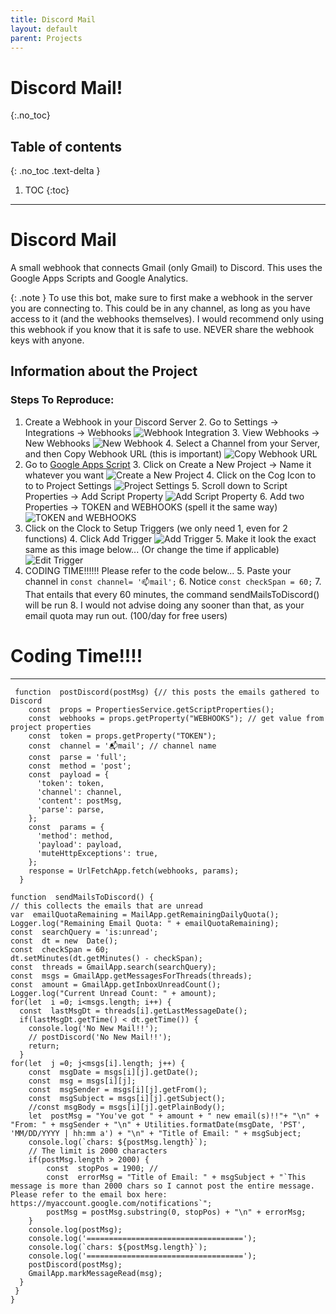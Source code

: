 ```yaml
---
title: Discord Mail
layout: default
parent: Projects
---
```


# Discord Mail!
{:.no_toc}

## Table of contents
{: .no_toc .text-delta }

1. TOC
{:toc}

---

# Discord Mail
A small webhook that connects Gmail (only Gmail) to Discord. This uses the Google Apps Scripts and Google Analytics. 

{: .note }
To use this bot, make sure to first make a webhook in the server you are connecting to. This could be in any channel, as long as you have access to it (and the webhooks themselves). I would recommend only using this webhook if you know that it is safe to use. NEVER share the webhook keys with anyone. 


## Information about the Project
### Steps To Reproduce:
1. Create a Webhook in your Discord Server
	2. Go to Settings -> Integrations -> Webhooks
![Webhook Integration](/assets/images/image1.png)
	3. View Webhooks -> New Webhooks
![New Webhook](/assets/images/image2.png)
	4. Select a Channel from your Server, and then Copy Webhook URL (this is important)
![Copy Webhook URL](/assets/images/image3.png)
2. Go to [Google Apps Script](https://script.google.com/home)
	3. Click on Create a New Project -> Name it whatever you want
![Create a New Project](/assets/images/image4.png)
	4. Click on the Cog Icon to to to Project Settings
![Project Settings](/assets/images/image5.png)
	5. Scroll down to Script Properties -> Add Script Property
![Add Script Property](/assets/images/image6.png)
	6. Add two Properties -> TOKEN and WEBHOOKS (spell it the same way)
![TOKEN and WEBHOOKS](/assets/images/image7.png)
3. Click on the Clock to Setup Triggers (we only need 1, even for 2 functions)
	4. Click Add Trigger
![Add Trigger](/assets/images/image8.png)
	5. Make it look the exact same as this image below... (Or change the time if applicable)
![Edit Trigger](/assets/images/image9.png)
4. CODING TIME!!!!!! Please refer to the code below...
	5. Paste your channel in `const channel= '📫mail';` 
	6. Notice `const checkSpan = 60;` 
		7. That entails that every 60 minutes, the command sendMailsToDiscord() will be run
		8. I would not advise doing any sooner than that, as your email quota may run out. (100/day for free users)

# Coding Time!!!!
---

     function  postDiscord(postMsg) {// this posts the emails gathered to Discord
        const  props = PropertiesService.getScriptProperties();
        const  webhooks = props.getProperty("WEBHOOKS"); // get value from project properties
        const  token = props.getProperty("TOKEN");
        const  channel = '📬mail'; // channel name 
	    const  parse = 'full'; 
        const  method = 'post';
        const  payload = {
          'token': token,
          'channel': channel,
          'content': postMsg,
          'parse': parse,
        };
        const  params = {
          'method': method,
          'payload': payload,
          'muteHttpExceptions': true,
        };
        response = UrlFetchApp.fetch(webhooks, params);
      }

    function  sendMailsToDiscord() {
    // this collects the emails that are unread
    var  emailQuotaRemaining = MailApp.getRemainingDailyQuota();
    Logger.log("Remaining Email Quota: " + emailQuotaRemaining);
    const  searchQuery = 'is:unread';
    const  dt = new  Date();
    const  checkSpan = 60;
    dt.setMinutes(dt.getMinutes() - checkSpan);
    const  threads = GmailApp.search(searchQuery);
    const  msgs = GmailApp.getMessagesForThreads(threads);
    const  amount = GmailApp.getInboxUnreadCount();
    Logger.log("Current Unread Count: " + amount);
    for(let  i =0; i<msgs.length; i++) {
      const  lastMsgDt = threads[i].getLastMessageDate();
      if(lastMsgDt.getTime() < dt.getTime()) {
        console.log('No New Mail!!');
        // postDiscord('No New Mail!!');
        return;
      }
    for(let  j =0; j<msgs[i].length; j++) {
	    const  msgDate = msgs[i][j].getDate();
	    const  msg = msgs[i][j];
	    const  msgSender = msgs[i][j].getFrom();
	    const  msgSubject = msgs[i][j].getSubject();
	    //const msgBody = msgs[i][j].getPlainBody();
	    let  postMsg = "You've got " + amount + " new email(s)!!"+ "\n" + "From: " + msgSender + "\n" + Utilities.formatDate(msgDate, 'PST', 'MM/DD/YYYY | hh:mm a') + "\n" + "Title of Email: " + msgSubject;
	    console.log(`chars: ${postMsg.length}`);
	    // The limit is 2000 characters
	    if(postMsg.length > 2000) {
		    const  stopPos = 1900; //
		    const  errorMsg = "Title of Email: " + msgSubject + "`This message is more than 2000 chars so I cannot post the entire message. Please refer to the email box here: https://myaccount.google.com/notifications`";
		    postMsg = postMsg.substring(0, stopPos) + "\n" + errorMsg;
        }
	    console.log(postMsg);
	    console.log('===================================');
	    console.log(`chars: ${postMsg.length}`);
	    console.log('===================================');
	    postDiscord(postMsg);
	    GmailApp.markMessageRead(msg);
      }   
     }
    }